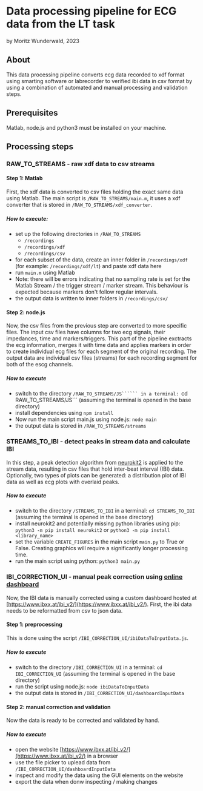 # Data processing pipeline for ECG data from the LT task

by Moritz Wunderwald, 2023

## About

This data processing pipeline converts ecg data recorded to xdf format using smarting software or labrecorder to verified ibi data in csv format by using a combination of automated and manual processing and validation steps.

## Prerequisites

Matlab, node.js and python3 must be installed on your machine.

## Processing steps

### RAW_TO_STREAMS - raw xdf data to csv streams

#### Step 1: Matlab

First, the xdf data is converted to csv files holding the exact same data using Matlab. The main script is ```/RAW_TO_STREAMS/main.m```, it uses a xdf converter that is stored in ```/RAW_TO_STREAMS/xdf_converter```.

##### How to execute:

- set up the following directories in ```/RAW_TO_STREAMS```
    * ```/recordings```
    * ```/recordings/xdf```
    * ```/recordings/csv```
- for each subset of the data, create an inner folder in ```/recordings/xdf``` (for example: ```/recordings/xdf/lt```) and paste xdf data here
- run ```main.m``` using Matlab
- Note: there will be errors indicating that no sampling rate is set for the Matlab Stream / the trigger stream / marker stream. This behaviour is expected because markers don't follow regular intervals.
- the output data is written to inner folders in ```/recordings/csv/```

#### Step 2: node.js

Now, the csv files from the previous step are converted to more specific files. The input csv files have columns for two ecg signals, their impedances, time and markers/triggers. This part of the pipeline exctracts the ecg information, merges it with time data and applies markers in order to create individual ecg files for each segment of the original recording. The output data are individual csv files (streams) for each recording segment for both of the escg channels.

##### How to execute

- switch to the directory ```/RAW_TO_STREAMS/JS`````` in a terminal: ```cd RAW_TO_STREAMS/JS``` (assuming the terminal is opened in the base directory)
- install dependencies using ```npm install```
- Now run the main script main.js using node.js: ```node main```
- the output data is stored in ```/RAW_TO_STREAMS/streams```

### STREAMS_TO_IBI - detect peaks in stream data and calculate IBI

In this step, a peak detection algorithm from [neurokit2](https://neuropsychology.github.io/NeuroKit/) is applied to the stream data, resulting in csv files that hold inter-beat interval (IBI) data. Optionally, two types of plots can be generated: a distribution plot of IBI data as well as ecg plots with overlaid peaks.

##### How to execute

- switch to the directory ```/STREAMS_TO_IBI``` in a terminal: ```cd STREAMS_TO_IBI``` (assuming the terminal is opened in the base directory)
- install neurokit2 and potentially missing python libraries using pip: ```python3 -m pip install neurokit2``` or ```python3 -m pip install <library_name>```
- set the variable ```CREATE_FIGURES``` in the main script ```main.py``` to True or False. Creating graphics will require a significantly longer processing time.
- run the main script using python: ```python3 main.py```

### IBI_CORRECTION_UI - manual peak correction using [online dashboard](https://www.ibxx.at/ibi_v2/)

Now, the IBI data is manually corrected using a custom dashboard hosted at [https://www.ibxx.at/ibi_v2/](https://www.ibxx.at/ibi_v2/). First, the ibi data needs to be reformatted from csv to json data.

#### Step 1: preprocessing

This is done using the script ```/IBI_CORRECTION_UI/ibiDataToInputData.js```.

##### How to execute

- switch to the directory ```/IBI_CORRECTION_UI``` in a terminal: ```cd IBI_CORRECTION_UI``` (assuming the terminal is opened in the base directory)
- run the script using node.js: ```node ibiDataToInputData```
- the output data is stored in ```/IBI_CORRECTION_UI/dashboardInputData```

#### Step 2: manual correction and validation

Now the data is ready to be corrected and validated by hand.

##### How to execute

- open the website [https://www.ibxx.at/ibi_v2/](https://www.ibxx.at/ibi_v2/) in a browser
- use the file picker to uplead data from ```/IBI_CORRECTION_UI/dashboardInputData```
- inspect and modify the data using the GUI elements on the website
- export the data when donw inspecting / making changes